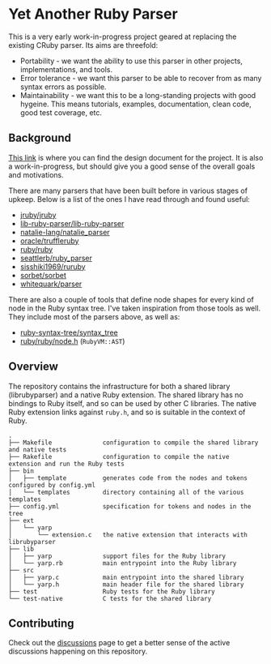 # Yet Another Ruby Parser

This is a very early work-in-progress project geared at replacing the existing CRuby parser. Its aims are threefold:

* Portability - we want the ability to use this parser in other projects, implementations, and tools.
* Error tolerance - we want this parser to be able to recover from as many syntax errors as possible.
* Maintainability - we want this to be a long-standing projects with good hygeine. This means tutorials, examples, documentation, clean code, good test coverage, etc.

## Background

[This link](https://docs.google.com/document/d/1x74L_paTxS_h8_OtQjDoLVgxZP6Y96WOJ1LdLNb4BKM/edit#heading=h.6eyajfy04xhw) is where you can find the design document for the project. It is also a work-in-progress, but should give you a good sense of the overall goals and motivations.

There are many parsers that have been built before in various stages of upkeep. Below is a list of the ones I have read through and found useful:

* [jruby/jruby](https://github.com/jruby/jruby)
* [lib-ruby-parser/lib-ruby-parser](https://github.com/lib-ruby-parser/lib-ruby-parser)
* [natalie-lang/natalie_parser](https://github.com/natalie-lang/natalie_parser)
* [oracle/truffleruby](https://github.com/oracle/truffleruby)
* [ruby/ruby](https://github.com/ruby/ruby)
* [seattlerb/ruby_parser](https://github.com/seattlerb/ruby_parser)
* [sisshiki1969/ruruby](https://github.com/sisshiki1969/ruruby)
* [sorbet/sorbet](https://github.com/sorbet/sorbet)
* [whitequark/parser](https://github.com/whitequark/parser)

There are also a couple of tools that define node shapes for every kind of node in the Ruby syntax tree. I've taken inspiration from those tools as well. They include most of the parsers above, as well as:

* [ruby-syntax-tree/syntax_tree](https://github.com/ruby-syntax-tree/syntax_tree)
* [ruby/ruby/node.h](https://github.com/ruby/ruby/blob/master/node.h) (`RubyVM::AST`)

## Overview

The repository contains the infrastructure for both a shared library (librubyparser) and a native Ruby extension. The shared library has no bindings to Ruby itself, and so can be used by other C libraries. The native Ruby extension links against `ruby.h`, and so is suitable in the context of Ruby.

```
.
├── Makefile              configuration to compile the shared library and native tests
├── Rakefile              configuration to compile the native extension and run the Ruby tests
├── bin
│   ├── template          generates code from the nodes and tokens configured by config.yml
│   └── templates         directory containing all of the various templates
├── config.yml            specification for tokens and nodes in the tree
├── ext
│   └── yarp
│       └── extension.c   the native extension that interacts with librubyparser
├── lib
│   ├── yarp              support files for the Ruby library
│   └── yarp.rb           main entrypoint into the Ruby library
├── src
│   ├── yarp.c            main entrypoint into the shared library
│   └── yarp.h            main header file for the shared library
├── test                  Ruby tests for the Ruby library
└── test-native           C tests for the shared library
```

## Contributing

Check out the [discussions](https://github.com/Shopify/yarp/discussions) page to get a better sense of the active discussions happening on this repository.
